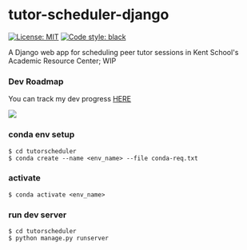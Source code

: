# tutor-scheduler-django

<a href="https://github.com/tylertaewook/tutor-scheduler-django/blob/main/LICENSE"><img alt="License: MIT" src="https://black.readthedocs.io/en/stable/_static/license.svg"></a>
<a href="https://github.com/tylertaewook/tutor-scheduler-django"><img alt="Code style: black" src="https://img.shields.io/badge/code%20style-black-000000.svg"></a>


A Django web app for scheduling peer tutor sessions in Kent School's Academic Resource Center; WIP



### Dev Roadmap
You can track my dev progress [HERE](https://tylertaewook.notion.site/9e2a8e4711124483ab5d502b6a5d5880?v=e15a4d94a56640069d47edbe33319070) 

![](https://s3.us-west-2.amazonaws.com/secure.notion-static.com/b3d1dcef-0c92-48f3-95c0-fb6de80cf143/Screen_Shot_2022-01-04_at_4.28.40_PM.png?X-Amz-Algorithm=AWS4-HMAC-SHA256&X-Amz-Content-Sha256=UNSIGNED-PAYLOAD&X-Amz-Credential=AKIAT73L2G45EIPT3X45%2F20220104%2Fus-west-2%2Fs3%2Faws4_request&X-Amz-Date=20220104T072854Z&X-Amz-Expires=86400&X-Amz-Signature=76d627802ba013cdc696e0bee64bc6a6367c2ea62b8deb31983e5d135e0b8559&X-Amz-SignedHeaders=host&response-content-disposition=filename%20%3D%22Screen%2520Shot%25202022-01-04%2520at%25204.28.40%2520PM.png%22&x-id=GetObject)

### conda env setup

```
$ cd tutorscheduler
$ conda create --name <env_name> --file conda-req.txt
```

### activate

`$ conda activate <env_name>`

### run dev server
```
$ cd tutorscheduler
$ python manage.py runserver  
```
